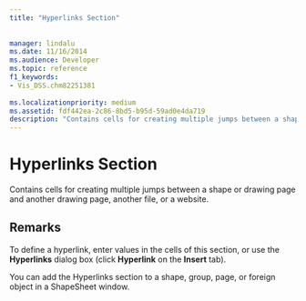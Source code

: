 ```yaml
---
title: "Hyperlinks Section"
 
 
manager: lindalu
ms.date: 11/16/2014
ms.audience: Developer
ms.topic: reference
f1_keywords:
- Vis_DSS.chm82251381
 
ms.localizationpriority: medium
ms.assetid: fdf442ea-2c86-8bd5-b95d-59ad0e4da719
description: "Contains cells for creating multiple jumps between a shape or drawing page and another drawing page, another file, or a website."
---
```


# Hyperlinks Section

Contains cells for creating multiple jumps between a shape or drawing page and another drawing page, another file, or a website.
  
## Remarks

To define a hyperlink, enter values in the cells of this section, or use the **Hyperlinks** dialog box (click **Hyperlink** on the **Insert** tab). 
  
You can add the Hyperlinks section to a shape, group, page, or foreign object in a ShapeSheet window.
  

